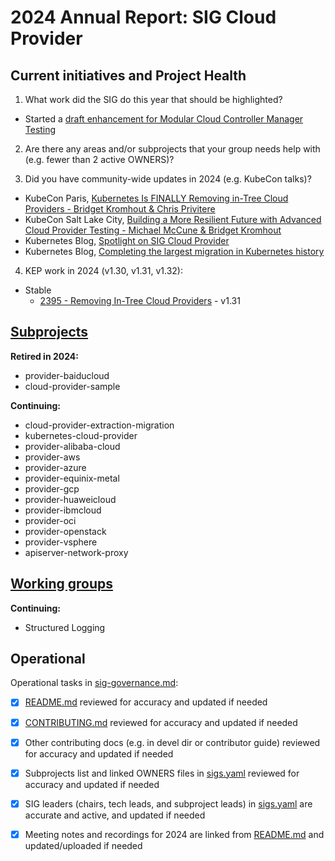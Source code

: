 # 2024 Annual Report: SIG Cloud Provider

## Current initiatives and Project Health

1. What work did the SIG do this year that should be highlighted?

* Started a [draft enhancement for Modular Cloud Controller Manager Testing](https://hackmd.io/@elmiko/ByfaBO4JJe)

2. Are there any areas and/or subprojects that your group needs help with (e.g. fewer than 2 active OWNERS)?


3. Did you have community-wide updates in 2024 (e.g. KubeCon talks)?

* KubeCon Paris, [Kubernetes Is FINALLY Removing in-Tree Cloud Providers - Bridget Kromhout & Chris Privitere](https://www.youtube.com/watch?v=IIxQHQHOXs4)
* KubeCon Salt Lake City, [Building a More Resilient Future with Advanced Cloud Provider Testing - Michael McCune & Bridget Kromhout](https://www.youtube.com/watch?v=5FKMFlooC6c)
* Kubernetes Blog, [Spotlight on SIG Cloud Provider](https://kubernetes.io/blog/2024/03/01/sig-cloud-provider-spotlight-2024/)
* Kubernetes Blog, [Completing the largest migration in Kubernetes history](https://kubernetes.io/blog/2024/05/20/completing-cloud-provider-migration/) 

4. KEP work in 2024 (v1.30, v1.31, v1.32):

  - Stable
    - [2395 - Removing In-Tree Cloud Providers](https://github.com/kubernetes/enhancements/tree/master/keps/sig-cloud-provider/2395-removing-in-tree-cloud-providers) - v1.31

## [Subprojects](https://git.k8s.io/community/sig-cloud-provider#subprojects)


**Retired in 2024:**
  - provider-baiducloud
  - cloud-provider-sample

**Continuing:**
  - cloud-provider-extraction-migration
  - kubernetes-cloud-provider
  - provider-alibaba-cloud
  - provider-aws
  - provider-azure
  - provider-equinix-metal
  - provider-gcp
  - provider-huaweicloud
  - provider-ibmcloud
  - provider-oci
  - provider-openstack
  - provider-vsphere
  - apiserver-network-proxy

## [Working groups](https://git.k8s.io/community/sig-cloud-provider#working-groups)

**Continuing:**
 - Structured Logging

## Operational

Operational tasks in [sig-governance.md]:
- [X] [README.md] reviewed for accuracy and updated if needed
- [X] [CONTRIBUTING.md] reviewed for accuracy and updated if needed
- [X] Other contributing docs (e.g. in devel dir or contributor guide) reviewed for accuracy and updated if needed
- [X] Subprojects list and linked OWNERS files in [sigs.yaml] reviewed for accuracy and updated if needed
- [X] SIG leaders (chairs, tech leads, and subproject leads) in [sigs.yaml] are accurate and active, and updated if needed
- [X] Meeting notes and recordings for 2024 are linked from [README.md] and updated/uploaded if needed


[CONTRIBUTING.md]: https://git.k8s.io/community/sig-cloud-provider/CONTRIBUTING.md
[sig-governance.md]: https://git.k8s.io/community/committee-steering/governance/sig-governance.md
[README.md]: https://git.k8s.io/community/sig-cloud-provider/README.md
[sigs.yaml]: https://git.k8s.io/community/sigs.yaml
[devel]: https://git.k8s.io/community/contributors/devel/README.md
